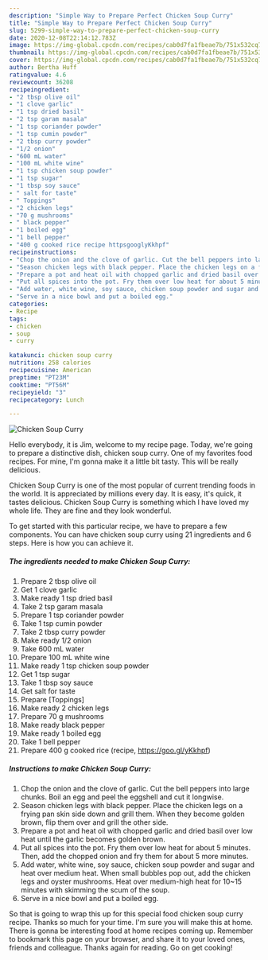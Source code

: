 ```yaml
---
description: "Simple Way to Prepare Perfect Chicken Soup Curry"
title: "Simple Way to Prepare Perfect Chicken Soup Curry"
slug: 5299-simple-way-to-prepare-perfect-chicken-soup-curry
date: 2020-12-08T22:14:12.783Z
image: https://img-global.cpcdn.com/recipes/cab0d7fa1fbeae7b/751x532cq70/chicken-soup-curry-recipe-main-photo.jpg
thumbnail: https://img-global.cpcdn.com/recipes/cab0d7fa1fbeae7b/751x532cq70/chicken-soup-curry-recipe-main-photo.jpg
cover: https://img-global.cpcdn.com/recipes/cab0d7fa1fbeae7b/751x532cq70/chicken-soup-curry-recipe-main-photo.jpg
author: Bertha Huff
ratingvalue: 4.6
reviewcount: 36208
recipeingredient:
- "2 tbsp olive oil"
- "1 clove garlic"
- "1 tsp dried basil"
- "2 tsp garam masala"
- "1 tsp coriander powder"
- "1 tsp cumin powder"
- "2 tbsp curry powder"
- "1/2 onion"
- "600 mL water"
- "100 mL white wine"
- "1 tsp chicken soup powder"
- "1 tsp sugar"
- "1 tbsp soy sauce"
- " salt for taste"
- " Toppings"
- "2 chicken legs"
- "70 g mushrooms"
- " black pepper"
- "1 boiled egg"
- "1 bell pepper"
- "400 g cooked rice recipe httpsgooglyKkhpf"
recipeinstructions:
- "Chop the onion and the clove of garlic. Cut the bell peppers into large chunks. Boil an egg and peel the eggshell and cut it longwise."
- "Season chicken legs with black pepper. Place the chicken legs on a frying pan skin side down and grill them. When they become golden brown, flip them over and grill the other side."
- "Prepare a pot and heat oil with chopped garlic and dried basil over low heat until the garlic becomes golden brown."
- "Put all spices into the pot. Fry them over low heat for about 5 minutes. Then, add the chopped onion and fry them for about 5 more minutes."
- "Add water, white wine, soy sauce, chicken soup powder and sugar and heat over medium heat. When small bubbles pop out, add the chicken legs and oyster mushrooms. Heat over medium-high heat for 10~15 minutes with skimming the scum of the soup."
- "Serve in a nice bowl and put a boiled egg."
categories:
- Recipe
tags:
- chicken
- soup
- curry

katakunci: chicken soup curry 
nutrition: 258 calories
recipecuisine: American
preptime: "PT23M"
cooktime: "PT56M"
recipeyield: "3"
recipecategory: Lunch

---
```



![Chicken Soup Curry](https://img-global.cpcdn.com/recipes/cab0d7fa1fbeae7b/751x532cq70/chicken-soup-curry-recipe-main-photo.jpg)

Hello everybody, it is Jim, welcome to my recipe page. Today, we're going to prepare a distinctive dish, chicken soup curry. One of my favorites food recipes. For mine, I'm gonna make it a little bit tasty. This will be really delicious.

Chicken Soup Curry is one of the most popular of current trending foods in the world. It is appreciated by millions every day. It is easy, it's quick, it tastes delicious. Chicken Soup Curry is something which I have loved my whole life. They are fine and they look wonderful.




To get started with this particular recipe, we have to prepare a few components. You can have chicken soup curry using 21 ingredients and 6 steps. Here is how you can achieve it.

<!--inarticleads1-->

##### The ingredients needed to make Chicken Soup Curry:

1. Prepare 2 tbsp olive oil
1. Get 1 clove garlic
1. Make ready 1 tsp dried basil
1. Take 2 tsp garam masala
1. Prepare 1 tsp coriander powder
1. Take 1 tsp cumin powder
1. Take 2 tbsp curry powder
1. Make ready 1/2 onion
1. Take 600 mL water
1. Prepare 100 mL white wine
1. Make ready 1 tsp chicken soup powder
1. Get 1 tsp sugar
1. Take 1 tbsp soy sauce
1. Get  salt for taste
1. Prepare  [Toppings]
1. Make ready 2 chicken legs
1. Prepare 70 g mushrooms
1. Make ready  black pepper
1. Make ready 1 boiled egg
1. Take 1 bell pepper
1. Prepare 400 g cooked rice (recipe, https://goo.gl/yKkhpf)




<!--inarticleads2-->

##### Instructions to make Chicken Soup Curry:

1. Chop the onion and the clove of garlic. Cut the bell peppers into large chunks. Boil an egg and peel the eggshell and cut it longwise.
1. Season chicken legs with black pepper. Place the chicken legs on a frying pan skin side down and grill them. When they become golden brown, flip them over and grill the other side.
1. Prepare a pot and heat oil with chopped garlic and dried basil over low heat until the garlic becomes golden brown.
1. Put all spices into the pot. Fry them over low heat for about 5 minutes. Then, add the chopped onion and fry them for about 5 more minutes.
1. Add water, white wine, soy sauce, chicken soup powder and sugar and heat over medium heat. When small bubbles pop out, add the chicken legs and oyster mushrooms. Heat over medium-high heat for 10~15 minutes with skimming the scum of the soup.
1. Serve in a nice bowl and put a boiled egg.




So that is going to wrap this up for this special food chicken soup curry recipe. Thanks so much for your time. I'm sure you will make this at home. There is gonna be interesting food at home recipes coming up. Remember to bookmark this page on your browser, and share it to your loved ones, friends and colleague. Thanks again for reading. Go on get cooking!
